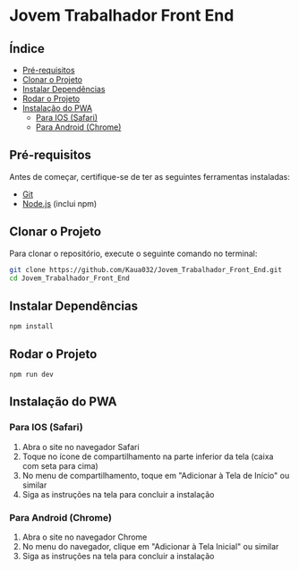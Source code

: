 # Jovem Trabalhador Front End

## Índice

- [Pré-requisitos](#pré-requisitos)
- [Clonar o Projeto](#clonar-o-projeto)
- [Instalar Dependências](#instalar-dependências)
- [Rodar o Projeto](#rodar-o-projeto)
- [Instalação do PWA](#instalação-do-pwa)
  - [Para IOS (Safari)](#para-ios-safari)
  - [Para Android (Chrome)](#para-android-chrome)

## Pré-requisitos

Antes de começar, certifique-se de ter as seguintes ferramentas instaladas:

- [Git](https://git-scm.com/)
- [Node.js](https://nodejs.org/) (inclui npm)

## Clonar o Projeto

Para clonar o repositório, execute o seguinte comando no terminal:

```bash
git clone https://github.com/Kaua032/Jovem_Trabalhador_Front_End.git
cd Jovem_Trabalhador_Front_End

```
## Instalar Dependências

```terminal
npm install
```
## Rodar o Projeto

```terminal
npm run dev
```
## Instalação do PWA

### Para IOS (Safari)
1. Abra o site no navegador Safari
2. Toque no ícone de compartilhamento na parte inferior da tela (caixa com seta para cima)
3. No menu de compartilhamento, toque em "Adicionar à Tela de Início" ou similar
4. Siga as instruções na tela para concluir a instalação
### Para Android (Chrome)
1. Abra o site no navegador Chrome
2. No menu do navegador, clique em "Adicionar à Tela Inicial" ou similar
3. Siga as instruções na tela para concluir a instalação
